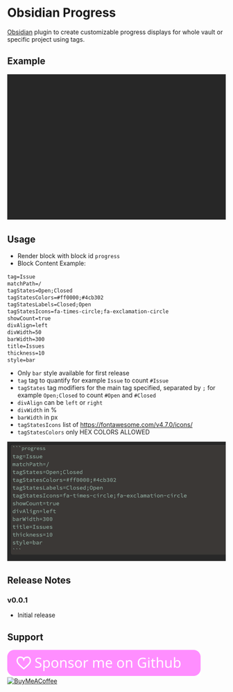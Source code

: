 # Obsidian Progress

[Obsidian](https://obsidian.md/) plugin to create customizable progress displays for whole vault or specific project using tags.

## Example
![](https://raw.githubusercontent.com/Darakah/obsidian-progress/main/images/Example_2.gif)

## Usage
- Render block with block id `progress`
- Block Content Example:

```
tag=Issue
matchPath=/
tagStates=Open;Closed
tagStatesColors=#ff0000;#4cb302
tagStatesLabels=Closed;Open
tagStatesIcons=fa-times-circle;fa-exclamation-circle
showCount=true
divAlign=left
divWidth=50
barWidth=300
title=Issues
thickness=10
style=bar
```

- Only `bar` style available for first release
- `tag` tag to quantify for example `Issue` to count `#Issue`
- `tagStates` tag modifiers for the main tag specified, separated by `;` for example `Open;Closed` to count `#Open` and `#Closed`
- `divAlign` can be `left` or `right`
- `divWidth` in % 
- `barWidth` in px
- `tagStatesIcons` list of https://fontawesome.com/v4.7.0/icons/
- `tagStatesColors` only HEX COLORS ALLOWED

![](https://raw.githubusercontent.com/Darakah/obsidian-progress/main/images/Example_2.png)

## Release Notes

### v0.0.1
- Initial release


## Support

[![Github Sponsorship](https://raw.githubusercontent.com/Darakah/Darakah/e0fe245eaef23cb4a5f19fe9a09a9df0c0cdc8e1/icons/github_sponsor_btn.svg)](https://github.com/sponsors/Darakah) [<img src="https://cdn.buymeacoffee.com/buttons/v2/default-yellow.png" alt="BuyMeACoffee" width="100">](https://www.buymeacoffee.com/darakah)
